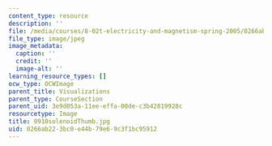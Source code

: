 ```yaml
---
content_type: resource
description: ''
file: /media/courses/8-02t-electricity-and-magnetism-spring-2005/0266ab223bc0e44b79e69c3f1bc95912_0910solenoidThumb.jpg
file_type: image/jpeg
image_metadata:
  caption: ''
  credit: ''
  image-alt: ''
learning_resource_types: []
ocw_type: OCWImage
parent_title: Visualizations
parent_type: CourseSection
parent_uid: 3e9d053a-11ee-effa-00de-c3b42819928c
resourcetype: Image
title: 0910solenoidThumb.jpg
uid: 0266ab22-3bc0-e44b-79e6-9c3f1bc95912
---
```

